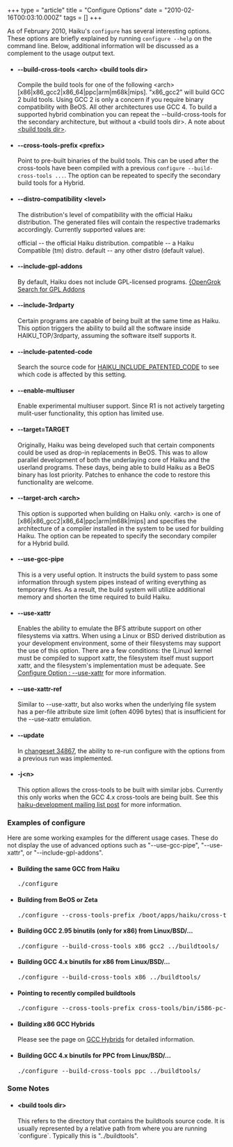 +++
type = "article"
title = "Configure Options"
date = "2010-02-16T00:03:10.000Z"
tags = []
+++

As of February 2010, Haiku's `configure` has several interesting options.  These options are briefly explained by running `configure --help` on the command line.  Below, additional information will be discussed as a complement to the usage output text.

<ul>
<li><h4>--build-cross-tools &lt;arch&gt; &lt;build tools dir&gt;</h4>
Compile the build tools for one of the following &lt;arch&gt; [x86|x86_gcc2|x86_64|ppc|arm|m68k|mips]. "x86_gcc2" will build GCC 2 build tools. Using GCC 2 is only a concern if you require binary compatibility with BeOS. All other architectures use GCC 4. To build a supported hybrid combination you can repeat the --build-cross-tools for the secondary architecture, but without a &lt;build tools dir&gt;. A note about <a href="#buildtoolsdir">&lt;build tools dir&gt;</a>.
</li>

<li><h4>--cross-tools-prefix &lt;prefix&gt;</h4>
Point to pre-built binaries of the build tools. This can be used after the cross-tools have been compiled with a previous <code>configure --build-cross-tools ...</code>. The option can be repeated to specify the secondary build tools for a Hybrid.
</li>

<li><h4>--distro-compatibility &lt;level&gt;</h4>
The distribution's level of compatibility with the official Haiku distribution. The generated files will contain the respective trademarks accordingly. Currently supported values are:

official -- the official Haiku distribution.
compatible -- a Haiku Compatible (tm) distro.
default -- any other distro (default value).

</li>

<a name="gpl_addon"></a>
<li><h4>--include-gpl-addons</h4>
By default, Haiku does not include GPL-licensed programs. 
<a href="http://grok.bikemonkey.org/source/search?q=GPL_ONLY&defs=&refs=&path=&hist=&project=haiku">{OpenGrok Search for GPL Addons</a>
</li>

<li><h4>--include-3rdparty</h4>
Certain programs are capable of being built at the same time as Haiku. This option triggers the ability to build all the software inside HAIKU_TOP/3rdparty, assuming the software itself supports it.
</li>

<li><h4>--include-patented-code</h4>
Search the source code for <a href="http://grok.bikemonkey.org/source/search?q=HAIKU_INCLUDE_PATENTED_CODE&defs=&refs=&path=&hist=&project=haiku">HAIKU_INCLUDE_PATENTED_CODE</a> to see which code is affected by this setting.
</li>

<li><h4>--enable-multiuser</h4>
Enable experimental multiuser support. Since R1 is not actively targeting mulit-user functionality, this option has limited use.
</li>

<li><h4>--target=TARGET</h4>
Originally, Haiku was being developed such that certain components could be used as drop-in replacements in BeOS. This was to allow parallel development of both the underlaying core of Haiku and the userland programs. These days, being able to build Haiku as a BeOS binary has lost priority. Patches to enhance the code to restore this functionality are welcome.
</li>

<li><h4>--target-arch &lt;arch&gt;</h4>
This option is supported when building on Haiku only. &lt;arch&gt; is one of [x86|x86_gcc2|x86_64|ppc|arm|m68k|mips] and specifies the architecture of a compiler installed in the system to be used for building Haiku. The option can be repeated to specify the secondary compiler for a Hybrid build.
</li>

<li><h4>--use-gcc-pipe</h4>
This is a very useful option. It instructs the build system to pass some information through system pipes instead of writing everything as temporary files. As a result, the build system will utilize additional memory and shorten the time required to build Haiku. 
</li>

<a name="usexattr"></a>
<li><h4>--use-xattr</h4>
<p>Enables the ability to emulate the BFS attribute support on other filesystems via xattrs. When using a Linux or BSD derived distribution as your development environment, some of their filesystems may support the use of this option. There are a few conditions: the (Linux) kernel must be compiled to support xattr, the filesystem itself must support xattr, and the filesystem's implementation must be adequate. See <a href="/guides/building/configure/use-xattr">Configure Option : --use-xattr</a> for more information.
</p>
</li>

<a name="usexattrref"></a>
<li><h4>--use-xattr-ref</h4>
<p>Similar to --use-xattr, but also works when the underlying file system has a per-file attribute size limit (often 4096 bytes) that is insufficient for the --use-xattr emulation.
</p>
</li>

<li><h4>--update</h4>
In <a href="https://dev.haiku-os.org/changeset/34867">changeset 34867</a>, the ability to re-run configure with the options from a previous run was implemented.

<li><h4>-j&lt;n&gt;</h4>
This option allows the cross-tools to be built with similar jobs. Currently this only works when the GCC 4.x cross-tools are being built. See this <a href="http://www.freelists.org/post/haiku-development/Haikus-configure-jn-and-emulated-attributes,1">haiku-development mailing list post</a> for more information.
</li>
</ul>

<h3>Examples of configure</h3>
Here are some working examples for the different usage cases.
These do not display the use of advanced options such as "--use-gcc-pipe", "--use-xattr", or "--include-gpl-addons".
<ul>
<li><h4>Building the same GCC from Haiku</h4>
<pre class="terminal">
./configure 
</pre></li>

<li><h4>Building from BeOS or Zeta</h4>
<pre class="terminal">
./configure --cross-tools-prefix /boot/apps/haiku/cross-tools/bin/i586-pc-haiku-
</pre></li>

<li><h4>Building GCC 2.95 binutils (only for x86) from Linux/BSD/...</h4>
<pre class="terminal">
./configure --build-cross-tools x86_gcc2 ../buildtools/
</pre></li>

<li><h4>Building GCC 4.x binutils for x86 from Linux/BSD/...</h4>
<pre class="terminal">
./configure --build-cross-tools x86 ../buildtools/
</pre></li>

<li><h4>Pointing to recently compiled buildtools</h4>
<pre class="terminal">
./configure --cross-tools-prefix cross-tools/bin/i586-pc-haiku-
</pre></li>

<li><h4>Building x86 GCC Hybrids</h4>
<p>	Please see the page on <a href="/guides/building/gcc-hybrid">GCC Hybrids</a> for detailed information.</p>
</li>

<li><h4>Building GCC 4.x binutils for PPC from Linux/BSD/...</h4>
<pre class="terminal">
./configure --build-cross-tools ppc ../buildtools/
</pre></li>

</ul>

<h3>Some Notes</h3>
<ul>
<a name="buildtoolsdir"></a>
<li><h4>&lt;build tools dir&gt;</h4>
This refers to the directory that contains the buildtools source code.  It is usually represented by a relative path from where you are running `configure`.  Typically this is "../buildtools".
</li>
</ul>